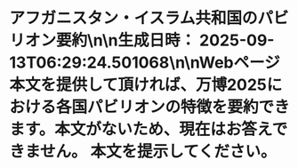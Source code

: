 # アフガニスタン・イスラム共和国のパビリオン要約\n\n**生成日時：** 2025-09-13T06:29:24.501068\n\nWebページ本文を提供して頂ければ、万博2025における各国パビリオンの特徴を要約できます。本文がないため、現在はお答えできません。  本文を提示してください。